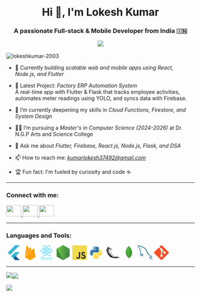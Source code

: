 <h1 align="center">Hi 👋, I'm Lokesh Kumar</h1>
<h3 align="center">A passionate Full-stack & Mobile Developer from India 🇮🇳</h3>

<p align="center">
  <img src="https://cdn.dribbble.com/users/1162077/screenshots/3848914/programmer.gif" width="300" />
</p>

<p align="left">
  <img src="https://komarev.com/ghpvc/?username=lokeshkumar-2003&label=Profile%20views&color=0e75b6&style=flat" alt="lokeshkumar-2003" />
</p>

- 🔭 Currently building *scalable web and mobile apps using React, Node.js, and Flutter*

- 🔧 Latest Project: *Factory ERP Automation System*  
  A real-time app with Flutter & Flask that tracks employee activities, automates meter readings using YOLO, and syncs data with Firebase.

- 🌱 I’m currently deepening my skills in *Cloud Functions, Firestore, and System Design*

- 👨‍🎓 I’m pursuing a *Master's in Computer Science (2024-2026)* at Dr. N.G.P Arts and Science College

- 💬 Ask me about *Flutter, Firebase, React.js, Node.js, Flask, and DSA*

- 📫 How to reach me: *kumarlokesh37492@gmail.com*

- 🏆 Fun fact: I'm fueled by curiosity and code ☕

---

<h3>Connect with me:</h3>
<p align="left">
  <a href="https://linkedin.com/in/lokesh-kumar-m" target="blank">
    <img src="https://raw.githubusercontent.com/rahuldkjain/github-profile-readme-generator/master/src/images/icons/Social/linked-in-alt.svg" height="30" width="40" />
  </a>
  <a href="https://www.codechef.com/users/kumarlokesh374" target="blank">
    <img src="https://cdn.jsdelivr.net/npm/simple-icons@3.1.0/icons/codechef.svg" height="30" width="40" />
  </a>
  <a href="https://auth.geeksforgeeks.org/user/kumarloke5acp" target="blank">
    <img src="https://raw.githubusercontent.com/rahuldkjain/github-profile-readme-generator/master/src/images/icons/Social/geeks-for-geeks.svg" height="30" width="40" />
  </a>
</p>

---

<h3>Languages and Tools:</h3>
<p>
  <img src="https://raw.githubusercontent.com/devicons/devicon/master/icons/flutter/flutter-original.svg" width="40" height="40"/>
  <img src="https://raw.githubusercontent.com/devicons/devicon/master/icons/firebase/firebase-plain.svg" width="40" height="40"/>
  <img src="https://raw.githubusercontent.com/devicons/devicon/master/icons/react/react-original-wordmark.svg" width="40" height="40"/>
  <img src="https://raw.githubusercontent.com/devicons/devicon/master/icons/nodejs/nodejs-original.svg" width="40" height="40"/>
  <img src="https://raw.githubusercontent.com/devicons/devicon/master/icons/javascript/javascript-original.svg" width="40" height="40"/>
  <img src="https://raw.githubusercontent.com/devicons/devicon/master/icons/python/python-original.svg" width="40" height="40"/>
  <img src="https://raw.githubusercontent.com/devicons/devicon/master/icons/flask/flask-original.svg" width="40" height="40"/>
  <img src="https://raw.githubusercontent.com/devicons/devicon/master/icons/mongodb/mongodb-original.svg" width="40" height="40"/>
  <img src="https://raw.githubusercontent.com/devicons/devicon/master/icons/mysql/mysql-original.svg" width="40" height="40"/>
  <img src="https://raw.githubusercontent.com/devicons/devicon/master/icons/git/git-original.svg" width="40" height="40"/>
</p>

---

<p><img align="left" src="https://github-readme-stats.vercel.app/api/top-langs?username=lokeshkumar-2003&show_icons=true&locale=en&layout=compact" /></p>

<p><img align="center" src="https://github-readme-stats.vercel.app/api?username=lokeshkumar-2003&show_icons=true&locale=en" /></p>

<p><img align="center" src="https://github-readme-streak-stats.herokuapp.com/?user=lokeshkumar-2003&" /></p>
